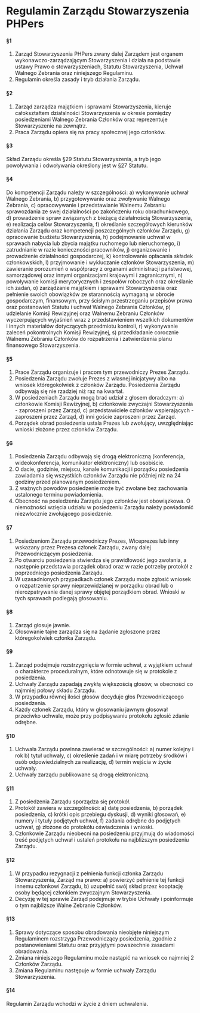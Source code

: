 # Regulamin Zarządu Stowarzyszenia PHPers

#### §1
1. Zarząd Stowarzyszenia PHPers zwany dalej Zarządem jest organem wykonawczo-zarządzającym Stowarzyszenia i działa na podstawie ustawy Prawo o stowarzyszeniach, Statutu Stowarzyszenia, Uchwał Walnego Zebrania oraz niniejszego Regulaminu.
2. Regulamin określa zasady i tryb działania Zarządu.

#### §2
1. Zarząd zarządza majątkiem i sprawami Stowarzyszenia, kieruje całokształtem działalności Stowarzyszenia w okresie pomiędzy posiedzeniami Walnego Zebrania Członków oraz reprezentuje Stowarzyszenie na zewnątrz.
2. Praca Zarządu opiera się na pracy społecznej jego członków.

#### §3
Skład Zarządu określa §29 Statutu Stowarzyszenia, a tryb jego powoływania i odwoływania określony jest w §27 Statutu.

#### §4
Do kompetencji Zarządu należy w szczególności:
a) wykonywanie uchwał Walnego Zebrania,
b) przygotowywanie oraz zwoływanie Walnego Zebrania,
c) opracowywanie i przedstawianie Walnemu Zebraniu sprawozdania ze swej działalności po zakończeniu roku obrachunkowego,
d) prowadzenie spraw związanych z bieżącą działalnością Stowarzyszenia,
e) realizacja celów Stowarzyszenia,
f) określanie szczegółowych kierunków działania Zarządu oraz kompetencji poszczególnych członków Zarządu,
g) opracowanie budżetu Stowarzyszenia,
h) podejmowanie uchwał w sprawach nabycia lub zbycia majątku ruchomego lub nieruchomego,
i) zatrudnianie w razie konieczności pracowników,
j) organizowanie i prowadzenie działalności gospodarczej,
k) kontrolowanie opłacania składek członkowskich,
l) przyjmowanie i wykluczanie członków Stowarzyszenia,
m) zawieranie porozumień o współpracy z organami administracji państwowej, samorządowej oraz innymi organizacjami krajowymi i zagranicznymi,
n) powoływanie komisji merytorycznych i zespołów roboczych oraz określanie ich zadań,
o) zarządzanie majątkiem i sprawami Stowarzyszenia oraz pełnienie swoich obowiązków ze starannością wymaganą w obrocie gospodarczym, finansowym, przy ścisłym przestrzeganiu przepisów prawa oraz postanowień Statutu i uchwał Walnego Zebrania Członków,
p) udzielanie Komisji Rewizyjnej oraz Walnemu Zebraniu Członków wyczerpujących wyjaśnień wraz z przedstawieniem wszelkich dokumentów i innych materiałów dotyczących przedmiotu kontroli,
r) wykonywanie zaleceń pokontrolnych Komisji Rewizyjnej,
s) przedkładanie corocznie Walnemu Zebraniu Członków do rozpatrzenia i zatwierdzenia planu finansowego Stowarzyszenia.

#### §5
1. Prace Zarządu organizuje i pracom tym przewodniczy Prezes Zarządu.
2. Posiedzenia Zarządu zwołuje Prezes z własnej inicjatywy albo na wniosek któregokolwiek z członków Zarządu. Posiedzenia Zarządu odbywają się nie rzadziej niż raz na kwartał.
3. W posiedzeniach Zarządu mogą brać udział z głosem doradczym:
    a) członkowie Komisji Rewizyjnej,
    b) członkowie zwyczajni Stowarzyszenia - zaproszeni przez Zarząd,
    c) przedstawiciele członków wspierających - zaproszeni przez Zarząd,
    d) inni goście zaproszeni przez Zarząd.
4. Porządek obrad posiedzenia ustala Prezes lub zwołujący, uwzględniając wnioski złożone przez członków Zarządu. 

#### §6
1. Posiedzenia Zarządu odbywają się drogą elektroniczną (konferencja, wideokonferencja, komunikator elektroniczny) lub osobiście.
2. O dacie, godzinie, miejscu, kanale komunikacji i porządku posiedzenia zawiadamia się wszystkich członków Zarządu nie później niż na 24 godziny przed planowanym posiedzeniem.
3. Z ważnych powodów posiedzenie może być zwołane bez zachowania ustalonego terminu powiadomienia.
4. Obecność na posiedzeniu Zarządu jego członków jest obowiązkowa. O niemożności wzięcia udziału w posiedzeniu Zarządu należy powiadomić niezwłocznie zwołującego posiedzenie.

#### §7
1. Posiedzeniom Zarządu przewodniczy Prezes, Wiceprezes lub inny wskazany przez Prezesa członek Zarządu, zwany dalej Przewodniczącym posiedzenia.
2. Po otwarciu posiedzenia stwierdza się prawidłowość jego zwołania, a następnie przedstawia porządek obrad oraz w razie potrzeby protokół z poprzedniego posiedzenia Zarządu.
3. W uzasadnionych przypadkach członek Zarządu może zgłosić wniosek o rozpatrzenie sprawy nieprzewidzianej w porządku obrad lub o nierozpatrywanie danej sprawy objętej porządkiem obrad. Wnioski w tych sprawach podlegają głosowaniu.

#### §8
1. Zarząd głosuje jawnie.
2. Głosowanie tajne zarządza się na żądanie zgłoszone przez któregokolwiek członka Zarządu.

#### §9
1. Zarząd podejmuje rozstrzygnięcia w formie uchwał, z wyjątkiem uchwał o charakterze proceduralnym, które odnotowuje się w protokole z posiedzenia.
2. Uchwały Zarządu zapadają zwykłą większością głosów, w obecności co najmniej połowy składu Zarządu.
3. W przypadku równej ilości głosów decyduje głos Przewodniczącego posiedzenia.
4. Każdy członek Zarządu, który w głosowaniu jawnym głosował przeciwko uchwale, może przy podpisywaniu protokołu zgłosić zdanie odrębne.

#### §10
1. Uchwała Zarządu powinna zawierać w szczególności:
    a) numer kolejny i rok
    b) tytuł uchwały,
    c) określenie zadań i w miarę potrzeby środków i osób odpowiedzialnych za realizację,
    d) termin wejścia w życie uchwały.
2. Uchwały zarządu publikowane są drogą elektroniczną.

#### §11
1. Z posiedzenia Zarządu sporządza się protokół.
2. Protokół zawiera w szczególności:
    a) datę posiedzenia,
    b) porządek posiedzenia,
    c) krótki opis przebiegu dyskusji,
    d) wyniki głosowań,
    e) numery i tytuły podjętych uchwał,
    f) zadania odrębne do podjętych uchwał,
    g) złożone do protokółu oświadczenia i wnioski.
3. Członkowie Zarządu nieobecni na posiedzeniu przyjmują do wiadomości treść podjętych uchwał i ustaleń protokołu na najbliższym posiedzeniu Zarządu.

#### §12
1. W przypadku rezygnacji z pełnienia funkcji członka Zarządu Stowarzyszenia, Zarząd ma prawo:
    a) powierzyć pełnienie tej funkcji innemu członkowi Zarządu, 
    b) uzupełnić swój skład przez kooptację osoby będącej członkiem zwyczajnym Stowarzyszenia.
2.  Decyzję w tej sprawie Zarząd podejmuje w trybie Uchwały i poinformuje o tym najbliższe Walne Zebranie Członków.

#### §13
1. Sprawy dotyczące sposobu obradowania nieobjęte niniejszym Regulaminem rozstrzyga Przewodniczący posiedzenia, zgodnie z postanowieniami Statutu oraz przyjętymi powszechnie zasadami obradowania.
2. Zmiana niniejszego Regulaminu może nastąpić na wniosek co najmniej 2 Członków Zarządu.
3. Zmiana Regulaminu następuje w formie uchwały Zarządu Stowarzyszenia.

#### §14
Regulamin Zarządu wchodzi w życie z dniem uchwalenia.

